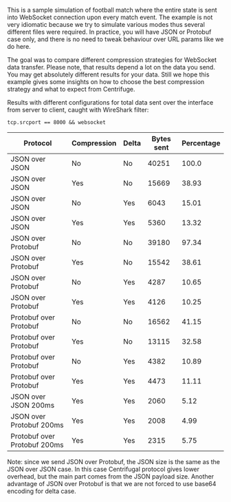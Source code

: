 This is a sample simulation of football match where the entire state is sent into WebSocket connection upon every
match event. The example is not very idiomatic because we try to simulate various modes thus several different
files were required. In practice, you will have JSON or Protobuf case only, and there is no need to tweak behaviour
over URL params like we do here.

The goal was to compare different compression strategies for WebSocket data transfer. Please note, that results
depend a lot on the data you send. You may get absolutely different results for your data. Still we hope this
example gives some insights on how to choose the best compression strategy and what to expect from Centrifuge.

Results with different configurations for total data sent over the interface from server to client,
caught with WireShark filter:

```
tcp.srcport == 8000 && websocket
```

| Protocol                     | Compression | Delta     | Bytes sent | Percentage |
|------------------------------|-------------|-----------|------------|------------|
| JSON over JSON               | No          | No        | 40251      | 100.0      |
| JSON over JSON               | Yes         | No        | 15669      | 38.93      |
| JSON over JSON               | No          | Yes       | 6043       | 15.01      |
| JSON over JSON               | Yes         | Yes       | 5360       | 13.32      |
| JSON over Protobuf           | No          | No        | 39180      | 97.34      |
| JSON over Protobuf           | Yes         | No        | 15542      | 38.61      |
| JSON over Protobuf           | No          | Yes       | 4287       | 10.65      |
| JSON over Protobuf           | Yes         | Yes       | 4126       | 10.25      |
| Protobuf over Protobuf       | No          | No        | 16562      | 41.15      |
| Protobuf over Protobuf       | Yes         | No        | 13115      | 32.58      |
| Protobuf over Protobuf       | No          | Yes       | 4382       | 10.89      |
| Protobuf over Protobuf       | Yes         | Yes       | 4473       | 11.11      |
| JSON over JSON 200ms         | Yes         | Yes       | 2060       | 5.12       |
| JSON over Protobuf 200ms     | Yes         | Yes       | 2008       | 4.99       |
| Protobuf over Protobuf 200ms | Yes         | Yes       | 2315       | 5.75       |

Note: since we send JSON over Protobuf, the JSON size is the same as the JSON over JSON case.
In this case Centrifugal protocol gives lower overhead, but the main part comes from the JSON payload size.
Another advantage of JSON over Protobuf is that we are not forced to use base64 encoding for delta case.
